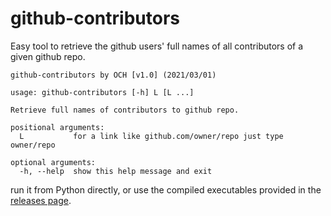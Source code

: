 # github-contributors
 Easy tool to retrieve the github users' full names of all contributors of a given github repo.

```
github-contributors by OCH [v1.0] (2021/03/01)

usage: github-contributors [-h] L [L ...]

Retrieve full names of contributors to github repo.

positional arguments:
  L           for a link like github.com/owner/repo just type owner/repo

optional arguments:
  -h, --help  show this help message and exit
```

run it from Python directly, or use the compiled executables provided in the [releases page](https://github.com/omarcostahamido/github-contributors/releases).
